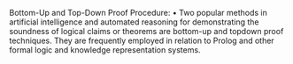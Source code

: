 Bottom-Up and Top-Down Proof Procedure: 
• Two popular methods in artificial intelligence and automated reasoning for 
demonstrating the soundness of logical claims or theorems are bottom-up and 
topdown proof techniques. They are frequently employed in relation to Prolog and 
other formal logic and knowledge representation systems.
